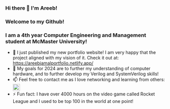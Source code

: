 ### Hi there 👋 I'm Areeb!
### Welcome to my Github!

### I am a 4th year Computer Engineering and Management student at McMaster University!

<!--
**areeb6jamal/areeb6jamal** is a ✨ _special_ ✨ repository because its `README.md` (this file) appears on your GitHub profile.

Here are some ideas to get you started:
-->

- 🔭 I just published my new portfolio website! I am very happy that the project aligned with my vision of it. Check it out at: https://areebjamalportfolio.netlify.app/
- 🌱 My goals for 2024 are to further my understanding of computer hardware, and to further develop my Verilog and SystemVerilog skills!
- 📫 Feel free to contact me as I love networking and learning from others: 
[<img align="center" alt="LinkedIn" width="22px" src="https://cdn.jsdelivr.net/npm/simple-icons@v3/icons/linkedin.svg" />][1]
- ⚡ Fun fact: I have over 4000 hours on the video game called Rocket League and I used to be top 100 in the world at one point!


[1]: https://www.linkedin.com/in/areebjamal/

